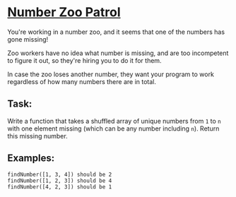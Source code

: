 # [Number Zoo Patrol](https://www.codewars.com/kata/number-zoo-patrol "https://www.codewars.com/kata/5276c18121e20900c0000235")

You're working in a number zoo, and it seems that one of the numbers has gone missing!

Zoo workers have no idea what number is missing, and are too incompetent to figure it out, so they're hiring you to do it for them.

In case the zoo loses another number, they want your program to work regardless of how many numbers there are in total.

## Task:

Write a function that takes a shuffled array of unique numbers from `1` to `n` with one element missing (which can be any number including `n`). Return this missing number.

## Examples:

```
findNumber([1, 3, 4]) should be 2
findNumber([1, 2, 3]) should be 4
findNumber([4, 2, 3]) should be 1
```